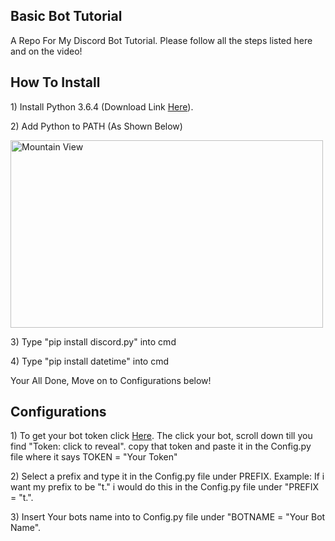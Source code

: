 <!DOCTYPE html>
<html>
<body>

<h2>Basic Bot Tutorial</h2>

<p>A Repo For My Discord Bot Tutorial. Please follow all the steps listed here and on the video!</p>

<h2>How To Install</h2>

<p>1) Install Python 3.6.4 (Download Link <a href="https://www.python.org/ftp/python/3.6.4/python-3.6.4.exe">Here</a>).</p>

<p>2) Add Python to PATH (As Shown Below)</p>
<img src="https://1.bp.blogspot.com/-Iv2_eAzb3u8/WkNgYosQ1qI/AAAAAAAAAgw/PbWccmDJWiI5RfSOLGZeiwJCmOVVBDKKQCLcBGAs/s1600/Python%2Bsetup.PNG" alt="Mountain View" width="500" height="300">

<p>3) Type "pip install discord.py" into cmd</p>

<p>4) Type "pip install datetime" into cmd</p>

<p>Your All Done, Move on to Configurations below!</p>

<h2>Configurations</h2>

<p>1) To get your bot token click <a href="https://discordapp.com/developers/applications/me">Here</a>. The click your bot, scroll down till you find "Token: click to reveal". copy that token and paste it in the Config.py file where it says TOKEN = "Your Token"</p>

<p>2) Select a prefix and type it in the Config.py file under PREFIX. Example: If i want my prefix to be "t." i would do this in the Config.py file under "PREFIX = "t.".</p>

<p>3) Insert Your bots name into to Config.py file under "BOTNAME = "Your Bot Name".</p>

</body>
</html>
